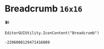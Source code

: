 # Breadcrumb `16x16`
<img src="/img/Breadcrumb.png" width=16 height=16>

``` CSharp
EditorGUIUtility.IconContent("Breadcrumb")
```
```
-2206008129471416809
```
